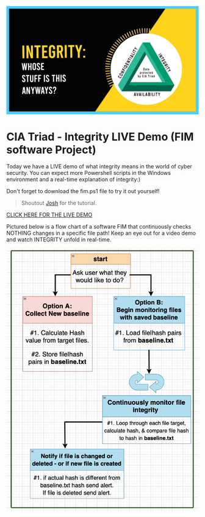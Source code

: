 ![](images/integrity.jpg)

# CIA Triad - Integrity LIVE Demo (FIM software Project)

Today we have a LIVE demo of what integrity means in the world of cyber security. You can expect more Powershell scripts in the Windows environment and a real-time explanation of integrity:)

Don't forget to download the fim.ps1 file to try it out yourself!
> Shoutout [Josh](https://www.youtube.com/c/JoshMadakor) for the tutorial.

[CLICK HERE FOR THE LIVE DEMO](https://www.youtube.com/watch?v=VskiYuvMv5U)

Pictured below is a flow chart of a software FIM that continuously checks NOTHING changes in a specific file path! Keep an eye out for a video demo and watch INTEGRITY unfold in real-time.

![](images/integrity_overview.png)
